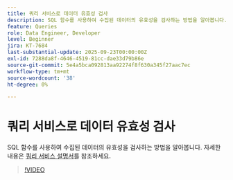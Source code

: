 ```yaml
---
title: 쿼리 서비스로 데이터 유효성 검사
description: SQL 함수를 사용하여 수집된 데이터의 유효성을 검사하는 방법을 알아봅니다.
feature: Queries
role: Data Engineer, Developer
level: Beginner
jira: KT-7684
last-substantial-update: 2025-09-23T00:00:00Z
exl-id: 7288da8f-4646-4519-81cc-dae33d79b86e
source-git-commit: 5e4a5bca092813aa92274f8f630a345f27aac7ec
workflow-type: tm+mt
source-wordcount: '38'
ht-degree: 0%

---
```


# 쿼리 서비스로 데이터 유효성 검사

SQL 함수를 사용하여 수집된 데이터의 유효성을 검사하는 방법을 알아봅니다. 자세한 내용은 [쿼리 서비스 설명서](https://experienceleague.adobe.com/en/docs/experience-platform/query/home)를 참조하세요.

>[!VIDEO](https://video.tv.adobe.com/v/333415?learn=on&enablevpops)
